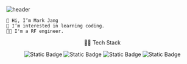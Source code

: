 ![header](https://capsule-render.vercel.app/api?type=waving&color=auto&height=300&section=header&text=👋%20Hi,%20I'm%20Mark&fontSize=60)

```
👋 Hi, I’m Mark Jang
👀 I’m interested in learning coding.
👨‍🔧 I'm a RF engineer.
```

<center>

👨‍💻 Tech Stack

![Static Badge](https://img.shields.io/badge/python-%233776AB?style=for-the-badge&logo=Python&logoColor=white)
![Static Badge](https://img.shields.io/badge/javascript-%23F7DF1E?style=for-the-badge&logo=javascript&logoColor=black)
![Static Badge](https://img.shields.io/badge/csharp-%23239120?style=for-the-badge&logo=csharp&logoColor=white)
![Static Badge](https://img.shields.io/badge/cplusplus-%2300599C?style=for-the-badge&logo=cplusplus&logoColor=white)

</center>
